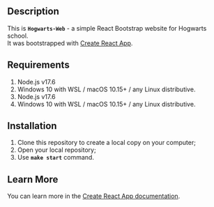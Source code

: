 ## Description

This is **`Hogwarts-Web`** - a simple React Bootstrap website for Hogwarts school.  
It was bootstrapped with [Create React App](https://github.com/facebook/create-react-app).

## Requirements

1. Node.js v17.6
2. Windows 10 with WSL / macOS 10.15+ / any Linux distributive.
1. Node.js v17.6
2. Windows 10 with WSL / macOS 10.15+ / any Linux distributive.

## Installation

1. Clone this repository to create a local copy on your computer;  
2. Open your local repository;  
3. Use **`make start`** command.

## Learn More

You can learn more in the [Create React App documentation](https://facebook.github.io/create-react-app/docs/getting-started).
